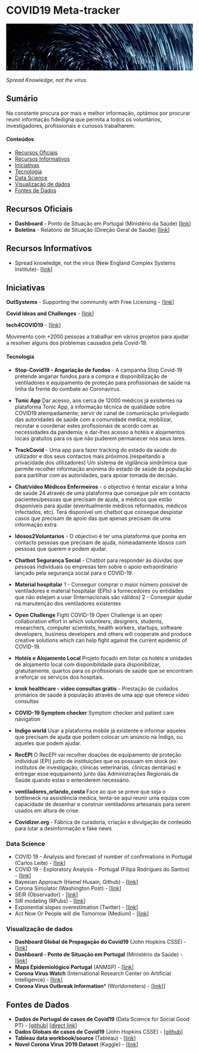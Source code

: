 # COVID19 Meta-tracker

![alt text](media/novasbe-dskc.jpg "NovaSBE - Data Science Knowledge Center")

_Spread Knowledge, not the virus._ 

## Sumário

Na constante procura por mais e melhor informação, optámos por procurar reunir informação fidedigna que permita a todos os voluntários, investigadores, profissionais e curiosos trabalharem. 

#### Conteúdos

- [Recursos Oficiais](#recursos-oficiais)
- [Recursos Informativos](#recursos-informativos)
- [Iniciativas](#iniciativas)
 - [Tecnologia](#tecnologia)
 - [Data Science](#data-science)
 - [Visualização de dados](#visualizao-de-dados)
- [Fontes de Dados](#fontes-de-dados)


## Recursos Oficiais

* **Dashboard** - Ponto de Situação em Portugal (Ministério da Saúde) [[link](https://covid19.min-saude.pt/ponto-de-situacao-atual-em-portugal/)]
* **Boletins** - Relatório de Situação (Direção Geral de Saúde)  [[link](https://covid19.min-saude.pt/relatorio-de-situacao/)]

## Recursos Informativos

* Spread knowledge, not the virus (New England Complex Systems Institute)- [[link](https://www.endcoronavirus.org/)]

## Iniciativas 


**OutSystems** - Supporting the community with Free Licensing - [[link](https://www.outsystems.com/Community/COVID-19/)]

**Covid Ideas and Challenges** - [[link](https://www.covid.pt)]

**tech4COVID19** - [[link](https://tech4covid19.org/)]

Movimento com +2000 pessoas a trabalhar em vários projetos para ajudar a resolver alguns dos problemas causados pela Covid-19.

#### Tecnologia

* **Stop-Covid19 - Angariação de fundos** - A campanha Stop Covid-19 pretende angariar fundos para a compra e disponibilização de ventiladores e equipamento de proteção para profissionais de saúde na linha da frente do combate ao Coronavirus.

* **Tonic App** Dar acesso, aos cerca de 12000 médicos já existentes na plataforma Tonic App, a informação técnica de qualidade sobre COVID19 atempadamente; servir de canal de comunicação privilegiado das autoridades de saúde com a comunidade médica; mobilizar, recrutar e coordenar estes profissionais de acordo com as necessidades da pandemia; e dar-lhes acesso a hotéis e alojamentos locais gratuitos para os que não puderem permanecer nos seus lares.

* **TrackCovid** - Uma app para fazer tracking do estado da saúde do utilizador e dos seus contactos mais próximos.(respeitando a privacidade dos utilizadores)
Um sistema de vigilância sindrómica que permite recolher informação anónima do estado de saúde da população para partilhar com as autoridades, para apoiar tomada de decisão.

* **Chat/video Médicos Enfermeiros** - o objectivo é tentar escalar a linha de saúde 24 através de uma plataforma que consegue pôr em contacto pacientes/pessoas que precisam de ajuda, a médicos que estão disponíveis para ajudar (eventualmente médicos reformados, médicos infectados, etc). 
Terá disponível um chatbot que consegue despistar casos que precisam de apoio das que apenas precisam de uma informação extra

* **Idosos2Voluntarios** - O objectivo é ter uma plataforma que ponha em contacto pessoas que precisam de ajuda, nomeadamente idosos com pessoas que querem e podem ajudar. 

* **Chatbot Segurança Social** - Chatbot para responder às dúvidas que pessoas individuais ou empresas tem sobre o apoio extraordinário lançado pela segurança social para o COVID-19. 

* **Material hospitalar** 1 - Conseguir comprar o maior número possível de ventiladores e material hospitalar (EPIs) a fornecedores ou entidades que não estejam a usar (Internacionais são válidos)
2 -  Conseguir ajudar na manutenção dos ventiladores existentes

* **Open Challenge** Fight COVID-19 Open Challenge is an open collaboration effort in which volunteers, designers, students, researchers, computer scientists, health workers, startups, software developers, business developers and others will cooperate and produce creative solutions which can help fight against the current epidemic of COVID-19.

* **Hotéis e Alojamento Local** Projeto focado em listar os hotéis e unidades de alojamento local com disponibilidade para disponibilizar, gratuitamente, quartos para os profissionais de saúde que se encontram a reforçar os serviços dos hospitais.

* **knok healthcare - vídeo consultas grátis** - Prestação de cuidados primários de saúde à população através de uma app que oferece vídeo consultas

* **COVID-19 Symptom checker** Symptom checker and patient care navigation

* **Indigo world** Usar a plataforma mobile já existente e informar aqueles que precisam de ajuda que podem colocar um anúncio na Índigo, ou aqueles que podem ajudar. 

* **RecEPI** O RecEPI vai recolher doações de equipamento de proteção individual (EPI) junto de instituições que os possuam em stock (ex: institutos de investigação, clínicas veterinárias, clínicas dentárias) e entregar esse equipamento junto das Administrações Regionais de Saúde quando estas o entenderem necessário.

* **ventiladores_orlando_costa** Face ao que se preve que seja o bottleneck na assistência medica, tenta-se aqui reunir uma equipa com capacidade de desenhar e construir ventiladores artesanais para serem usados em altura de crise. 

* **Covidizer.org** - Fábrica de curadoria, criação e divulgação de conteúdo para lutar a desinformação e fake news

### Data Science

* COVID 19 - Analysis and forecast of number of confirmations in Portugal (Carlos Leite) - [[link](https://github.com/charlesmilk/covid19)]
* COVID 19 - Exploratory Analysis - Portugal (Filipa Rodrigues do Santos) - [[link](https://colab.research.google.com/drive/1ZxwAt3pQAwV048eMParID_wS6oEYpNPI)]
* Bayesian Approach (Hamel Husain, Github) - [[link](https://covid19dashboards.com/)]
* Corona Simulator (Washington Post) - [[link](https://www.washingtonpost.com/graphics/2020/world/corona-simulator/)]
* SEIR (Observador) - [[link](https://observador.pt/especiais/a-matematica-que-explica-o-tsunami-europeu-e-portugues/)]
* SIR modeling (RPubs) - [[link](https://rpubs.com/srijana/110753)]
* Exponential slopes overestimation (Twitter) - [[link](https://twitter.com/drg1985/status/1236661113250623488/photo/1)]
* Act Now Or People will die Tomorrow (Medium) - [[link](https://medium.com/@tomaspueyo/coronavirus-act-today-or-people-will-die-f4d3d9cd99ca)]


### Visualização de dados

* **Dashboard Global de Propagação do Covid19** (John Hopkins CSSE) - [[link](https://www.arcgis.com/apps/opsdashboard/index.html#/bda7594740fd40299423467b48e9ecf6)]
* **Dashboard - Ponto de Situação em Portugal** (Ministério da Saúde) - [[link](https://covid19.min-saude.pt/ponto-de-situacao-atual-em-portugal/)]
* **Mapa Epidemiológico Portugal** (ANMSP) - [[link](https://www.anmsp.pt/covid19)]
* **Corona Virus Watch** (International Research Center on Artificial Intelligence) - [[link](http://coronaviruswatch.ircai.org/?country=All&dashboard=evolution)]
* **Corona Virus Outbreak Information*** (Worldometers) - [[link]](https://www.worldometers.info/coronavirus/)]

## Fontes de Dados

* **Dados de Portugal de casos de Covid19** (Data Science for Social Good PT) - [[github](https://github.com/dssg-pt/covid19pt-data)] [[direct link](https://github.com/dssg-pt/covid19pt-data/blob/master/data.csv)]
* **Dados Globais de casos de Covid19** (John Hopkins CSSE) - [[github](https://github.com/CSSEGISandData/COVID-19)]
* **Tableau data workbook/source** (Tableau) - [[link](https://www.tableau.com/covid-19-coronavirus-data-resources)]
* **Novel Corona Virus 2019 Dataset** (Kaggle) - [[link](https://www.kaggle.com/sudalairajkumar/novel-corona-virus-2019-dataset/tasks?taskId=508)]
